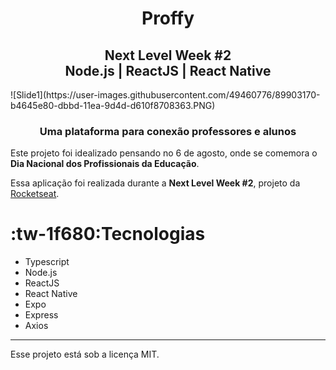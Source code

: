 <h1 align="center">Proffy</h1>
<h2 align="center">Next Level Week #2<br/>Node.js | ReactJS | React Native
</h2>
![Slide1](https://user-images.githubusercontent.com/49460776/89903170-b4645e80-dbbd-11ea-9d4d-d610f8708363.PNG)
<h3 align="center"> Uma plataforma para conexão professores e alunos
</h3>

Este projeto foi idealizado pensando no 6 de agosto, onde se comemora o **Dia Nacional dos Profissionais da Educação**.

Essa aplicação foi realizada durante a **Next Level Week #2**, projeto da [Rocketseat](https://rocketseat.com.br/).


# :tw-1f680:Tecnologias
- Typescript
- Node.js
- ReactJS
- React Native
- Expo
- Express
- Axios

------------

Esse projeto está sob a licença MIT.
